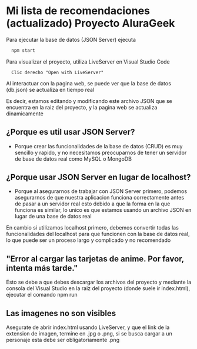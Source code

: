 # Mi lista de recomendaciones (actualizado) Proyecto AluraGeek

Para ejecutar la base de datos (JSON Server) ejecuta

```bash
  npm start
```

Para visualizar el proyecto, utiliza LiveServer en Visual Studio Code
```Visual Studio Code
  Clic derecho "Open with LiveServer"
```

Al interactuar con la pagina web, se puede ver que la base de datos (db.json) se actualiza en tiempo real

Es decir, estamos editando y modificando este archivo JSON que se encuentra en la raiz del proyecto, y la pagina web se actualiza dinamicamente

## ¿Porque es util usar JSON Server?

* Porque crear las funcionalidades de la base de datos (CRUD) es muy sencillo y rapido, y no necesitamos preocuparnos de tener un servidor de base de datos real como MySQL o MongoDB

## ¿Porque usar JSON Server en lugar de localhost?

* Porque al asegurarnos de trabajar con JSON Server primero, podemos asegurarnos de que nuestra aplicacion funciona correctamente antes de pasar a un servidor real esto debido a que la forma en la que funciona es similar, lo unico es que estamos usando un archivo JSON en lugar de una base de datos real

En cambio si utilizamos localhost primero, debemos convertir todas las funcionalidades del localhost para que funcionen con la base de datos real, lo que puede ser un proceso largo y complicado y no recomendado

## "Error al cargar las tarjetas de anime. Por favor, intenta más tarde."

Esto se debe a que debes descargar los archivos del proyecto y mediante la consola del Visual Studio en la raiz del proyecto (donde suele ir index.html), ejecutar el comando npm run

## Las imagenes no son visibles

Asegurate de abrir index.html usando LiveServer, y que el link de la extension de imagen, termine en .jpg o .png, si se busca cargar a un personaje esta debe ser obligatoriamente .png